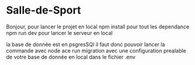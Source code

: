 # Salle-de-Sport

Bonjour, pour lancer le projet en local 
npm install pour tout les dependance 
npm run dev pour lancer le serveur en local 

la base de donnée est en psgresSQl il faut donc pouvoir lancer la commande avec node ace run migration
avec une  configuration prealable de votre base de donnée en local dans le fichier .env 

